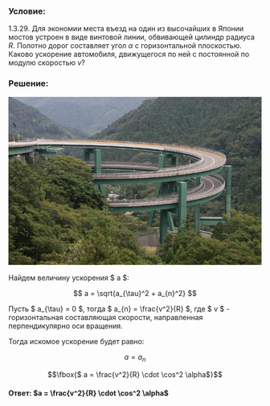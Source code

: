 ###  Условие: 

$1.3.29.$ Для экономии места въезд на один из высочайших в Японии мостов устроен в виде винтовой линии, обвивающей цилиндр радиуса $R$. Полотно дорог составляет угол $\alpha$ с горизонтальной плоскостью. Каково ускорение автомобиля, движущегося по ней с постоянной по модулю скоростью $v$? 

###  Решение: 

![ Спиральный мост в Японии |790x526, 59%](../../img/1.3.29/Bridge.jpg)

Найдем величину ускорения $ a $: 

$$ a = \sqrt{a_{\tau}^2 + a_{n}^2} $$ 

Пусть $ a_{\tau} = 0 $, тогда $ a_{n} = \frac{v^2}{R} $, где $ v $ - горизонтальная составляющая скорости, направленная перпендикулярно оси вращения. 

Тогда искомое ускорение будет равно: 

$$ a = a_n $$ 

$$\fbox{$ a = \frac{v^2}{R} \cdot \cos^2 \alpha$}$$ 

####  Ответ: $a = \frac{v^2}{R} \cdot \cos^2 \alpha$ 

  

